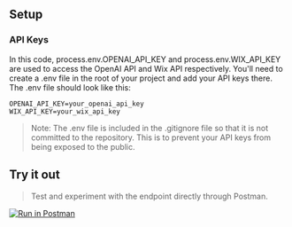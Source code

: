 ## Setup

### API Keys

In this code, process.env.OPENAI_API_KEY and process.env.WIX_API_KEY are used to access the OpenAI API and Wix API respectively. You'll need to create a .env file in the root of your project and add your API keys there. The .env file should look like this:

```
OPENAI_API_KEY=your_openai_api_key
WIX_API_KEY=your_wix_api_key
```

> Note: The .env file is included in the .gitignore file so that it is not committed to the repository. This is to prevent your API keys from being exposed to the public.

## Try it out

> Test and experiment with the endpoint directly through Postman.

[![Run in Postman](https://run.pstmn.io/button.svg)](https://app.getpostman.com/run-collection/27496410-c4d7621b-cd8b-46dc-865c-0ae2daea8d6c?action=collection%2Ffork&source=rip_markdown&collection-url=entityId%3D27496410-c4d7621b-cd8b-46dc-865c-0ae2daea8d6c%26entityType%3Dcollection%26workspaceId%3D1fc1d7e8-59c1-4778-b59c-88fbabb7dc1f)